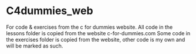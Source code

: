 # C4dummies_web
For code & exercises from the c for dummies website.
All code in the lessons folder is copied from the website c-for-dummies.com
Some code in the exercises folder is copied from the website, other code is my own and will be marked as such.
